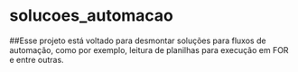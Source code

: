 # solucoes_automacao

##Esse projeto está voltado para desmontar soluções para fluxos de automação, como por exemplo, leitura de planilhas para execução em FOR e entre outras.
